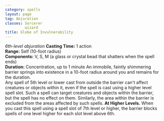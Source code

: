```yaml
---
category: spells
layout: page
tag: Abjuration
classes: Sorcerer
         wizard
title: Globe of Invulnerability 
---
```

_6th-level abjuration_ 
**Casting Time:** 1 action    
**Range:** Self (10-foot radius)    
**Components:** V, S, M (a glass or crystal bead that shatters when the spell ends)    
**Duration:** Concentration, up to 1 minute 
An immobile, faintly shimmering barrier springs into existence in a 10-foot radius around you and remains for the duration.    
Any spell of 5th level or lower cast from outside the barrier can't affect creatures or objects within it, even if the spell is cast using a higher level spell slot. Such a spell can target creatures and objects within the barrier, but the spell has no effect on them. Similarly, the area within the barrier is excluded from the areas affected by such spells. 
**At Higher Levels.** When you cast this spell using a spell slot of 7th level or higher, the barrier blocks spells of one level higher for each slot level above 6th. 